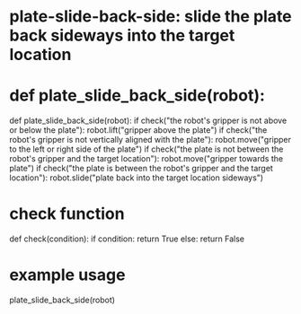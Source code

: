 # plate-slide-back-side: slide the plate back sideways into the target location
# def plate_slide_back_side(robot):
def plate_slide_back_side(robot):
    if check("the robot's gripper is not above or below the plate"):
        robot.lift("gripper above the plate")
    if check("the robot's gripper is not vertically aligned with the plate"):
        robot.move("gripper to the left or right side of the plate")
    if check("the plate is not between the robot's gripper and the target location"):
        robot.move("gripper towards the plate")
    if check("the plate is between the robot's gripper and the target location"):
        robot.slide("plate back into the target location sideways") 

# check function
def check(condition):
    if condition:
        return True
    else:
        return False

# example usage
plate_slide_back_side(robot)